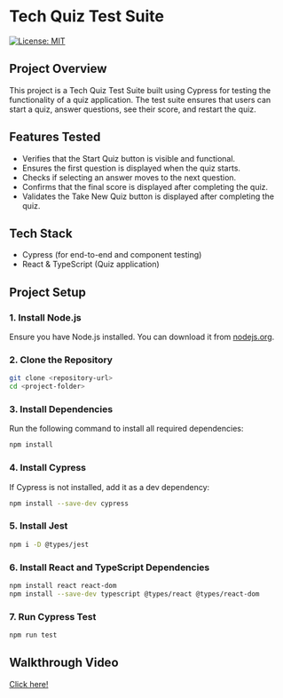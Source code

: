 # Tech Quiz Test Suite

[![License: MIT](https://img.shields.io/badge/License-MIT-yellow.svg)](https://opensource.org/licenses/MIT)

## Project Overview
This project is a Tech Quiz Test Suite built using Cypress for testing the functionality of a quiz application. The test suite ensures that users can start a quiz, answer questions, see their score, and restart the quiz.

## Features Tested
- Verifies that the Start Quiz button is visible and functional.
- Ensures the first question is displayed when the quiz starts.
- Checks if selecting an answer moves to the next question.
- Confirms that the final score is displayed after completing the quiz.
- Validates the Take New Quiz button is displayed after completing the quiz.

## Tech Stack
- Cypress (for end-to-end and component testing)
- React & TypeScript (Quiz application)

## Project Setup

### 1. Install Node.js
Ensure you have Node.js installed. You can download it from [nodejs.org](https://nodejs.org/).

### 2. Clone the Repository
```bash
git clone <repository-url>
cd <project-folder> 
```
### 3. Install Dependencies
Run the following command to install all required dependencies:
```bash
npm install
```
### 4. Install Cypress
If Cypress is not installed, add it as a dev dependency:
```bash
npm install --save-dev cypress
```
### 5. Install Jest
```bash
npm i -D @types/jest
```
### 6. Install React and TypeScript Dependencies
```bash
npm install react react-dom
npm install --save-dev typescript @types/react @types/react-dom
```
### 7. Run Cypress Test
```bash
npm run test
```
## Walkthrough Video
<a href="https://drive.google.com/file/d/1kWVBIAAAhdEX33Wa837TFFnW0mH2NDeo/view?usp=sharing">Click here!</a>

